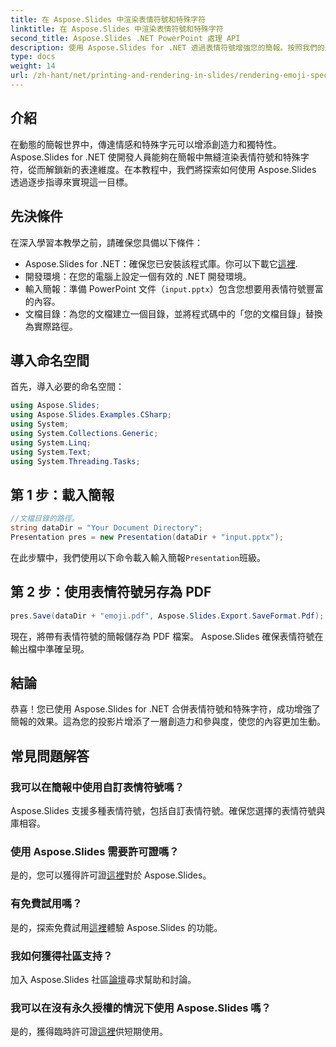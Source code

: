 ```yaml
---
title: 在 Aspose.Slides 中渲染表情符號和特殊字符
linktitle: 在 Aspose.Slides 中渲染表情符號和特殊字符
second_title: Aspose.Slides .NET PowerPoint 處理 API
description: 使用 Aspose.Slides for .NET 透過表情符號增強您的簡報。按照我們的逐步指南輕鬆添加創意。
type: docs
weight: 14
url: /zh-hant/net/printing-and-rendering-in-slides/rendering-emoji-special-characters/
---
```

## 介紹
在動態的簡報世界中，傳達情感和特殊字元可以增添創造力和獨特性。 Aspose.Slides for .NET 使開發人員能夠在簡報中無縫渲染表情符號和特殊字符，從而解鎖新的表達維度。在本教程中，我們將探索如何使用 Aspose.Slides 透過逐步指導來實現這一目標。
## 先決條件
在深入學習本教學之前，請確保您具備以下條件：
-  Aspose.Slides for .NET：確保您已安裝該程式庫。你可以下載它[這裡](https://releases.aspose.com/slides/net/).
- 開發環境：在您的電腦上設定一個有效的 .NET 開發環境。
- 輸入簡報：準備 PowerPoint 文件（`input.pptx`）包含您想要用表情符號豐富的內容。
- 文檔目錄：為您的文檔建立一個目錄，並將程式碼中的「您的文檔目錄」替換為實際路徑。
## 導入命名空間
首先，導入必要的命名空間：
```csharp
using Aspose.Slides;
using Aspose.Slides.Examples.CSharp;
using System;
using System.Collections.Generic;
using System.Linq;
using System.Text;
using System.Threading.Tasks;
```
## 第 1 步：載入簡報
```csharp
//文檔目錄的路徑。
string dataDir = "Your Document Directory";
Presentation pres = new Presentation(dataDir + "input.pptx");
```
在此步驟中，我們使用以下命令載入輸入簡報`Presentation`班級。
## 第 2 步：使用表情符號另存為 PDF
```csharp
pres.Save(dataDir + "emoji.pdf", Aspose.Slides.Export.SaveFormat.Pdf);
```
現在，將帶有表情符號的簡報儲存為 PDF 檔案。 Aspose.Slides 確保表情符號在輸出檔中準確呈現。
## 結論
恭喜！您已使用 Aspose.Slides for .NET 合併表情符號和特殊字符，成功增強了簡報的效果。這為您的投影片增添了一層創造力和參與度，使您的內容更加生動。
## 常見問題解答
### 我可以在簡報中使用自訂表情符號嗎？
Aspose.Slides 支援多種表情符號，包括自訂表情符號。確保您選擇的表情符號與庫相容。
### 使用 Aspose.Slides 需要許可證嗎？
是的，您可以獲得許可證[這裡](https://purchase.aspose.com/buy)對於 Aspose.Slides。
### 有免費試用嗎？
是的，探索免費試用[這裡](https://releases.aspose.com/)體驗 Aspose.Slides 的功能。
### 我如何獲得社區支持？
加入 Aspose.Slides 社區[論壇](https://forum.aspose.com/c/slides/11)尋求幫助和討論。
### 我可以在沒有永久授權的情況下使用 Aspose.Slides 嗎？
是的，獲得臨時許可證[這裡](https://purchase.aspose.com/temporary-license/)供短期使用。